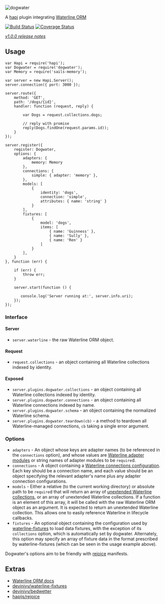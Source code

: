 ![dogwater](http://i.imgur.com/FPjWX9s.png)

A [hapi](https://github.com/hapijs/hapi) plugin integrating [Waterline ORM](https://github.com/balderdashy/waterline)

[![Build Status](https://travis-ci.org/devinivy/dogwater.svg?branch=master)](https://travis-ci.org/devinivy/dogwater) [![Coverage Status](http://coveralls.io/repos/devinivy/dogwater/badge.svg?branch=master&service=github)](http://coveralls.io/github/devinivy/dogwater?branch=master)

[*v1.0.0 release notes*](https://github.com/devinivy/dogwater/issues/25)

## Usage
```node
var Hapi = require('hapi');
var Dogwater = require('dogwater');
var Memory = require('sails-memory');

var server = new Hapi.Server();
server.connection({ port: 3000 });

server.route({
    method: 'GET',
    path: '/dogs/{id}',
    handler: function (request, reply) {

        var Dogs = request.collections.dogs;

        // reply with promise
        reply(Dogs.findOne(request.params.id));
    }
});

server.register({
    register: Dogwater,
    options: {
        adapters: {
            memory: Memory
        },
        connections: {
            simple: { adapter: 'memory' },
        },
        models: [
            {
                identity: 'dogs',
                connection: 'simple',
                attributes: { name: 'string' }
            }
        ],
        fixtures: [
            {
                model: 'dogs',
                items: [
                    { name: 'Guinness' },
                    { name: 'Sully' },
                    { name: 'Ren' }
                ]
            }
        ],
    }
}, function (err) {

    if (err) {
        throw err;
    }

    server.start(function () {

       console.log('Server running at:', server.info.uri);
    });
});
```
### Interface
#### Server
 - `server.waterline` - the raw Waterline ORM object.

#### Request
 - `request.collections` - an object containing all Waterline collections indexed by identity.

#### Exposed
 - `server.plugins.dogwater.collections` - an object containing all Waterline collections indexed by identity.
 - `server.plugins.dogwater.connections` - an object containing all Waterline connections indexed by name.
 - `server.plugins.dogwater.schema` - an object containing the normalized Waterline schema.
 - `server.plugins.dogwater.teardown(cb)` - a method to teardown all Waterline-managed connections, `cb` taking a single error argument.

### Options
 - `adapters` - An object whose keys are adapter names (to be referenced in the `connections` option), and whose values are [Waterline adapter modules](https://github.com/balderdashy/waterline-docs/blob/master/README.md#supported-adapters) or string names of adapter modules to be `require`d.
 - `connections` - A object containing a [Waterline connections configuration](http://sailsjs.org/#!/documentation/reference/sails.config/sails.config.connections.html).  Each key should be a connection name, and each value should be an object specifying the relevant adapter's name plus any adapter connection configurations.
 - `models` - Either a relative (to the current working directory) or absolute path to be `require`d that will return an array of [unextended Waterline collections](https://github.com/balderdashy/waterline-docs/blob/master/models/models.md#how-to-define-a-model), or an array of unextended Waterline collections.  If a function is an element of this array, it will be called with the raw Waterline ORM object as an argument.  It is expected to return an unextended Waterline collection.  This allows one to easily reference Waterline in lifecycle callbacks.
 - `fixtures` - An optional object containing the configuration used by [waterline-fixtures](https://github.com/devinivy/waterline-fixtures) to load data fixtures, with the exception of its `collections` option, which is automatically set by dogwater.  Alternately, this option may specify an array of fixture data in the format prescribed by waterline-fixtures (which can be seen in the usage example above).

Dogwater's options aim to be friendly with [rejoice](https://github.com/hapijs/rejoice) manifests.

## Extras
 - [Waterline ORM docs](https://github.com/balderdashy/waterline-docs)
 - [devinivy/waterline-fixtures](https://github.com/devinivy/waterline-fixtures)
 - [devinivy/bedwetter](https://github.com/devinivy/bedwetter)
 - [hapijs/rejoice](https://github.com/hapijs/rejoice)

